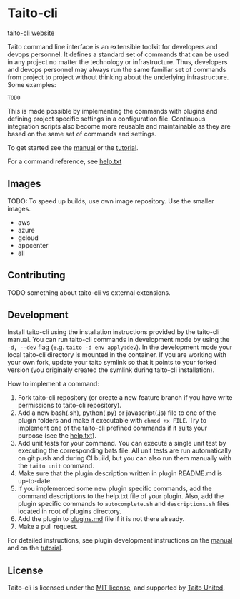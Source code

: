 # Taito-cli

[taito-cli website](https://github.com/TaitoUnited/taito-cli/blob/dev/www/README.md)

Taito command line interface is an extensible toolkit for developers and devops personnel. It defines a standard set of commands that can be used in any project no matter the technology or infrastructure. Thus, developers and devops personnel may always run the same familiar set of commands from project to project without thinking about the underlying infrastructure. Some examples:

```
TODO
```

This is made possible by implementing the commands with plugins and defining project specific settings in a configuration file. Continuous integration scripts also become more reusable and maintainable as they are based on the same set of commands and settings.

To get started see the [manual](https://github.com/TaitoUnited/taito-cli/tree/dev/docs/manual/README.md) or the [tutorial](https://github.com/TaitoUnited/taito-cli/tree/dev/docs/tutorial/README.md).

For a command reference, see [help.txt](https://github.com/TaitoUnited/taito-cli/blob/dev/help.txt)

## Images

TODO: To speed up builds, use own image repository. Use the smaller images.

* aws
* azure
* gcloud
* appcenter
* all

## Contributing

TODO something about taito-cli vs external extensions.

## Development

Install taito-cli using the installation instructions provided by the taito-cli manual. You can run taito-cli commands in development mode by using the `-d, --dev` flag (e.g. `taito -d env apply:dev`). In the development mode your local taito-cli directory is mounted in the container. If you are working with your own fork, update your taito symlink so that it points to your forked version (you originally created the symlink during taito-cli installation).

How to implement a command:

1. Fork taito-cli repository (or create a new feature branch if you have write permissions to taito-cli repository).
2. Add a new bash(.sh), python(.py) or javascript(.js) file to one of the plugin folders and make it executable with `chmod +x FILE`. Try to implement one of the taito-cli prefined commands if it suits your purpose (see the [help.txt](https://github.com/TaitoUnited/taito-cli/blob/master/help.txt)).
3. Add unit tests for your command. You can execute a single unit test by executing the corresponding bats file. All unit tests are run automatically on git push and during CI build, but you can also run them manually with the `taito unit` command.
4. Make sure that the plugin description written in plugin README.md is up-to-date.
5. If you implemented some new plugin specific commands, add the command descriptions to the help.txt file of your plugin. Also, add the plugin specific commands to `autocomplete.sh` and `descriptions.sh` files located in root of plugins directory.
6. Add the plugin to [plugins.md](https://github.com/TaitoUnited/taito-cli/blob/dev/docs/plugins.md) file if it is not there already.
7. Make a pull request.

For detailed instructions, see plugin development instructions on the [manual](https://github.com/TaitoUnited/taito-cli/tree/dev/docs/manual/09-custom-plugins.md) and on the [tutorial](https://github.com/TaitoUnited/taito-cli/tree/dev/docs/tutorial/16-creating-a-plugin.md).

## License

Taito-cli is licensed under the [MIT license](https://github.com/TaitoUnited/taito-cli/blob/master/LICENSE), and supported by [Taito United](http://taitounited.fi/).
